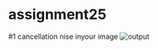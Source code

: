 # assignment25
#1 cancellation nise inyour image
![output](https://user-images.githubusercontent.com/88148144/143625047-b2793e03-62b5-4efe-9265-5952bcc4afe9.png)
